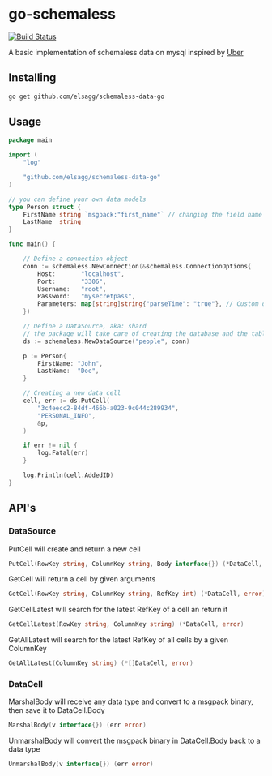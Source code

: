 # go-schemaless

[![Build Status](https://travis-ci.org/elsagg/schemaless-data-go.svg?branch=master)](https://travis-ci.org/elsagg/schemaless-data-go.svg)

A basic implementation of schemaless data on mysql inspired by [Uber](https://eng.uber.com/schemaless-part-one/)

## Installing

```bash
go get github.com/elsagg/schemaless-data-go
```

## Usage

```go
package main

import (
	"log"

	"github.com/elsagg/schemaless-data-go"
)

// you can define your own data models
type Person struct {
	FirstName string `msgpack:"first_name"` // changing the field name stored in database by msgpack
	LastName  string
}

func main() {

	// Define a connection object
	conn := schemaless.NewConnection(&schemaless.ConnectionOptions{
		Host:       "localhost",
		Port:       "3306",
		Username:   "root",
		Password:   "mysecretpass",
		Parameters: map[string]string{"parseTime": "true"}, // Custom database parameters
	})

	// Define a DataSource, aka: shard
	// the package will take care of creating the database and the table
	ds := schemaless.NewDataSource("people", conn)

	p := Person{
		FirstName: "John",
		LastName:  "Doe",
	}

	// Creating a new data cell
	cell, err := ds.PutCell(
        "3c4eecc2-84df-466b-a023-9c044c289934",
        "PERSONAL_INFO",
        &p,
	)

	if err != nil {
		log.Fatal(err)
	}

	log.Println(cell.AddedID)
}
```

## API's

### DataSource

PutCell will create and return a new cell

```go
PutCell(RowKey string, ColumnKey string, Body interface{}) (*DataCell, error)
```

GetCell will return a cell by given arguments

```go
GetCell(RowKey string, ColumnKey string, RefKey int) (*DataCell, error)
```

GetCellLatest will search for the latest RefKey of a cell an return it

```go
GetCellLatest(RowKey string, ColumnKey string) (*DataCell, error)
```

GetAllLatest will search for the latest RefKey of all cells by a given ColumnKey

```go
GetAllLatest(ColumnKey string) (*[]DataCell, error)
```

### DataCell

MarshalBody will receive any data type and convert to a msgpack binary, then save it to DataCell.Body

```go
MarshalBody(v interface{}) (err error)
```

UnmarshalBody will convert the msgpack binary in DataCell.Body back to a data type

```go
UnmarshalBody(v interface{}) (err error)
```
